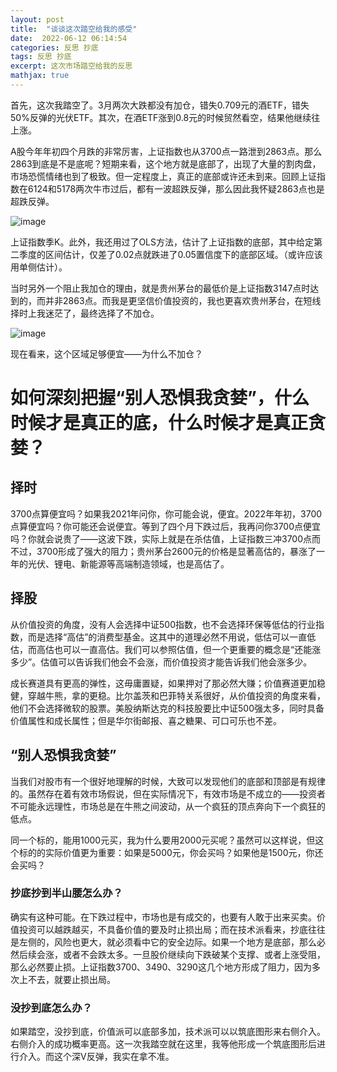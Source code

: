 ```yaml
---
layout: post
title:  "谈谈这次踏空给我的感受"
date:  2022-06-12 06:14:54
categories: 反思 抄底
tags: 反思 抄底
excerpt: 这次市场踏空给我的反思
mathjax: true
---
```


首先，这次我踏空了。3月两次大跌都没有加仓，错失0.709元的酒ETF，错失50%反弹的光伏ETF。其次，在酒ETF涨到0.8元的时候贸然看空，结果他继续往上涨。

A股今年年初四个月跌的非常厉害，上证指数也从3700点一路泄到2863点。那么2863到底是不是底呢？短期来看，这个地方就是底部了，出现了大量的割肉盘，市场恐慌情绪也到了极致。但一定程度上，真正的底部或许还未到来。回顾上证指数在6124和5178两次牛市过后，都有一波超跌反弹，那么因此我怀疑2863点也是超跌反弹。

![image](https://user-images.githubusercontent.com/63193298/173211926-9fbd4562-e0bd-4ec3-9476-a1740b816a99.png)

上证指数季K。此外，我还用过了OLS方法，估计了上证指数的底部，其中给定第二季度的区间估计，仅差了0.02点就跌进了0.05置信度下的底部区域。（或许应该用单侧估计）。

当时另外一个阻止我加仓的理由，就是贵州茅台的最低价是上证指数3147点时达到的，而并非2863点。而我是更坚信价值投资的，我也更喜欢贵州茅台，在短线择时上我迷茫了，最终选择了不加仓。

![image](https://user-images.githubusercontent.com/63193298/173212068-ca8ba40b-700c-4074-b3f3-ee0e13246807.png)

现在看来，这个区域足够便宜——为什么不加仓？

# 如何深刻把握“别人恐惧我贪婪”，什么时候才是真正的底，什么时候才是真正贪婪？

## 择时
3700点算便宜吗？如果我2021年问你，你可能会说，便宜。2022年年初，3700点算便宜吗？你可能还会说便宜。等到了四个月下跌过后，我再问你3700点便宜吗？你就会说贵了——这波下跌，实际上就是在杀估值，上证指数三冲3700点而不过，3700形成了强大的阻力；贵州茅台2600元的价格是显著高估的，暴涨了一年的光伏、锂电、新能源等高端制造领域，也是高估了。

## 择股
从价值投资的角度，没有人会选择中证500指数，也不会选择环保等低估的行业指数，而是选择“高估”的消费型基金。这其中的道理必然不用说，低估可以一直低估，而高估也可以一直高估。我们可以参照估值，但一个更重要的概念是“还能涨多少”。估值可以告诉我们他会不会涨，而价值投资才能告诉我们他会涨多少。

成长赛道具有更高的弹性，这毋庸置疑，如果押对了那必然大赚；价值赛道更加稳健，穿越牛熊，拿的更稳。比尔盖茨和巴菲特关系很好，从价值投资的角度来看，他们不会选择微软的股票。美股纳斯达克的科技股要比中证500强太多，同时具备价值属性和成长属性；但是华尔街邮报、喜之糖果、可口可乐也不差。

## “别人恐惧我贪婪”

当我们对股市有一个很好地理解的时候，大致可以发现他们的底部和顶部是有规律的。虽然存在着有效市场假说，但在实际情况下，有效市场是不成立的——投资者不可能永远理性，市场总是在牛熊之间波动，从一个疯狂的顶点奔向下一个疯狂的低点。

同一个标的，能用1000元买，我为什么要用2000元买呢？虽然可以这样说，但这个标的的实际价值更为重要：如果是5000元，你会买吗？如果他是1500元，你还会买吗？

### 抄底抄到半山腰怎么办？

确实有这种可能。在下跌过程中，市场也是有成交的，也要有人敢于出来买卖。价值投资可以越跌越买，不具备价值的要及时止损出局；而在技术派看来，抄底往往是左侧的，风险也更大，就必须看中它的安全边际。如果一个地方是底部，那么必然后续会涨，或者不会跌太多。一旦股价继续向下跌破某个支撑、或者上涨受阻，那么必然要止损。上证指数3700、3490、3290这几个地方形成了阻力，因为多次上不去，就要止损出局。

### 没抄到底怎么办？

如果踏空，没抄到底，价值派可以底部多加，技术派可以以筑底图形来右侧介入。右侧介入的成功概率更高。这一次我踏空就在这里，我等他形成一个筑底图形后进行介入。而这个深V反弹，我实在拿不准。
